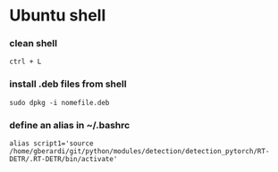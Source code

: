 # Ubuntu shell

### clean shell
```
ctrl + L
```

### install .deb files from shell
```
sudo dpkg -i nomefile.deb
```

### define an alias in ~/.bashrc
```
alias script1='source /home/gberardi/git/python/modules/detection/detection_pytorch/RT-DETR/.RT-DETR/bin/activate'
```
